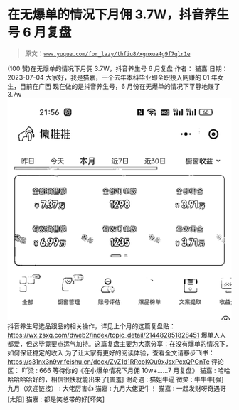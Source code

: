 # 在无爆单的情况下月佣 3.7W，抖音养生号 6 月复盘

> 原文：[`www.yuque.com/for_lazy/thfiu8/xgnxua4g9f7qlr1e`](https://www.yuque.com/for_lazy/thfiu8/xgnxua4g9f7qlr1e)

<ne-h2 id="22a77699" data-lake-id="22a77699"><ne-heading-ext><ne-heading-anchor></ne-heading-anchor><ne-heading-fold></ne-heading-fold></ne-heading-ext><ne-heading-content><ne-text id="u43c79b2f">(100 赞)在无爆单的情况下月佣 3.7W，抖音养生号 6 月复盘</ne-text></ne-heading-content></ne-h2> <ne-p id="ufbff3194" data-lake-id="ufbff3194"><ne-text id="u8db9e5e8">作者： 猫嘉</ne-text></ne-p> <ne-p id="u968e27b0" data-lake-id="u968e27b0"><ne-text id="u019bc283">日期：2023-07-04</ne-text></ne-p> <ne-p id="u6a0adaa2" data-lake-id="u6a0adaa2"><ne-text id="u2c906158">大家好，我是猫嘉，一个去年本科毕业即全职投入网赚的 01 年女生，目前在广西</ne-text></ne-p> <ne-p id="ub6b7ebcc" data-lake-id="ub6b7ebcc"><ne-text id="u3470e65b">现在做的是抖音养生号，6 月份在无爆单的情况下平静地赚了 3.7w</ne-text></ne-p> <ne-p id="u589675ff" data-lake-id="u589675ff"><ne-card data-card-name="image" data-card-type="inline" id="iX6Zn" data-event-boundary="card">![](img/9b94d4aa6c6f80498a8b8258c806d568.png)</ne-card></ne-p> <ne-p id="u261da8c7" data-lake-id="u261da8c7"><ne-text id="uba6efee4">抖音养生号选品跟品的相关操作，详见上个月的这篇复盘贴：</ne-text>[<ne-text id="u54906846">https://wx.zsxq.com/dweb2/index/topic_detail/214482851828451</ne-text>](https://wx.zsxq.com/dweb2/index/topic_detail/214482851828451)</ne-p> <ne-p id="uea583f4e" data-lake-id="uea583f4e"><ne-text id="u1e19533c">爆单人人都爱，但这毕竟要点运气加持。这篇复盘主要为大家分享：在没有爆单的情况下，如何保证稳定的收入</ne-text></ne-p> <ne-p id="u8d06c52f" data-lake-id="u8d06c52f"><ne-text id="u359f6537">为了让大家有更好的阅读体验，查看全文请移步飞书：</ne-text></ne-p> <ne-p id="ud5b85559" data-lake-id="ud5b85559">[<ne-text id="u303dd03f">https://s31nx3n9vr.feishu.cn/docx/ZvZ1d1RRcoKOu9xJsxPcxQPGnTe</ne-text>](https://s31nx3n9vr.feishu.cn/docx/ZvZ1d1RRcoKOu9xJsxPcxQPGnTe)</ne-p> <ne-hole id="u262082bb" data-lake-id="u262082bb"><ne-card data-card-name="hr" data-card-type="block" id="G7aUo" data-event-boundary="card"><ne-p id="u1189d5ad" data-lake-id="u1189d5ad"><ne-text id="uf35c948a">评论区：</ne-text></ne-p> <ne-p id="ucba54ac1" data-lake-id="ucba54ac1"><ne-text id="u34abf2f4">吖梁 : 666 等待你的《在小爆单情况下月佣 10w+……7 月复盘》</ne-text> <ne-text id="ub7b32df5">猫嘉 : 哈哈哈哈哈哈好的，相信很快就能出来了[害羞]</ne-text> <ne-text id="ua685b674">谢奇遇 : 猫姐牛逼</ne-text> <ne-text id="uace8c2be">微笑 : 牛牛牛[强]</ne-text> <ne-text id="u6b74f57b">九月（欢迎链接） : 大佬厉害👍</ne-text> <ne-text id="u60b04232">猫嘉 : 九月大佬更牛！</ne-text> <ne-text id="u9dba3ea4">猫嘉 : 一起发财呀奇遇哥[太阳]</ne-text> <ne-text id="u6d587bf2">猫嘉 : 都是笑总带的好[坏笑]</ne-text></ne-p></ne-card></ne-hole>